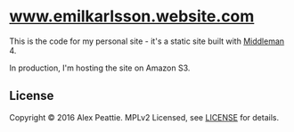 # www.emilkarlsson.website.com

This is the code for my personal site - it's a static site built with [Middleman](https://github.com/middleman/middleman) 4.

In production, I'm hosting the site on Amazon S3.

## License

Copyright © 2016 Alex Peattie. MPLv2 Licensed, see [LICENSE](https://github.com/alexpeattie/alexpeattie.com/blob/master/LICENSE.md) for details.

